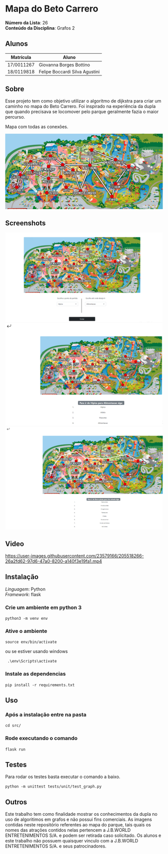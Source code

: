 # Mapa do Beto Carrero

**Número da Lista**: 26<br>
**Conteúdo da Disciplina**: Grafos 2<br>

## Alunos
|Matrícula | Aluno |
| -- | -- |
| 17/0011267  |  Giovanna Borges Bottino        |
| 18/0119818  |  Felipe Boccardi Silva Agustini |

## Sobre 
Esse projeto tem como objetivo utilizar o algoritmo de dijkstra para criar um caminho no mapa do Beto Carrero. Foi inspirado na experiência da dupla que quando precisava se locomover pelo parque geralmente fazia o maior percurso. 

Mapa com todas as conexões.

![mapa](/public/mapa-beto-carrero-world-com-linhas.png)

## Screenshots

![imagem 1](/public/screenshot1.PNG)
![imagem 2](/public/screenshot2.PNG)
![imagem 3](/public/screenshot3.PNG)

## Video

https://user-images.githubusercontent.com/23579166/205518266-26a2fd62-97d6-47a0-8200-a140f3e19fa1.mp4

## Instalação 
*Linguagem*: Python<br>
*Framework*: flask<br>

### Crie um ambiente em python 3
```
python3 -m venv env
```

### Ative o ambiente
```
source env/bin/activate

```
ou se estiver usando windows

```
 .\env\Scripts\activate

```
### Instale as dependencias
```
pip install -r requirements.txt
```

## Uso 

### Após a instalação entre na pasta

```
cd src/
```

### Rode executando o comando
```
flask run
```

## Testes 

Para rodar os testes basta executar o comando a baixo.
```
python -m unittest tests/unit/test_graph.py
```

## Outros 
Este trabalho tem como finalidade mostrar os conhecimentos da dupla no uso de algoritimos em grafos e não possui fins comerciais. As imagens contidas neste repositório referentes ao mapa do parque, tais quais os nomes das atrações contidos nelas pertencem a J.B.WORLD ENTRETENIMENTOS S/A. e podem ser retirada caso solicitado. Os alunos e este trabalho não possuem quaisquer vinculo com a J.B.WORLD ENTRETENIMENTOS S/A. e seus patrocinadores. 
